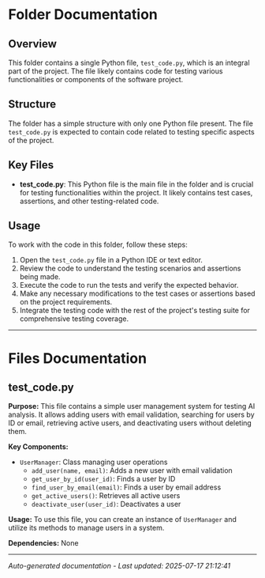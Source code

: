 # Folder Documentation

## Overview
This folder contains a single Python file, `test_code.py`, which is an integral part of the project. The file likely contains code for testing various functionalities or components of the software project.

## Structure
The folder has a simple structure with only one Python file present. The file `test_code.py` is expected to contain code related to testing specific aspects of the project.

## Key Files
- **test_code.py**: This Python file is the main file in the folder and is crucial for testing functionalities within the project. It likely contains test cases, assertions, and other testing-related code.

## Usage
To work with the code in this folder, follow these steps:
1. Open the `test_code.py` file in a Python IDE or text editor.
2. Review the code to understand the testing scenarios and assertions being made.
3. Execute the code to run the tests and verify the expected behavior.
4. Make any necessary modifications to the test cases or assertions based on the project requirements.
5. Integrate the testing code with the rest of the project's testing suite for comprehensive testing coverage.

---

# Files Documentation

## test_code.py

**Purpose:** This file contains a simple user management system for testing AI analysis. It allows adding users with email validation, searching for users by ID or email, retrieving active users, and deactivating users without deleting them.

**Key Components:**
- `UserManager`: Class managing user operations
  - `add_user(name, email)`: Adds a new user with email validation
  - `get_user_by_id(user_id)`: Finds a user by ID
  - `find_user_by_email(email)`: Finds a user by email address
  - `get_active_users()`: Retrieves all active users
  - `deactivate_user(user_id)`: Deactivates a user
  
**Usage:** To use this file, you can create an instance of `UserManager` and utilize its methods to manage users in a system.

**Dependencies:** None

---
*Auto-generated documentation - Last updated: 2025-07-17 21:12:41*
